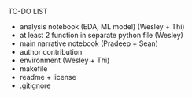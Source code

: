 TO-DO LIST
- analysis notebook (EDA, ML model) (Wesley + Thi) 
- at least 2 function in separate python file (Wesley)
- main narrative notebook (Pradeep + Sean) 
- author contribution  
- environment (Wesley + Thi) 
- makefile  
- readme + license  
- .gitignore  


